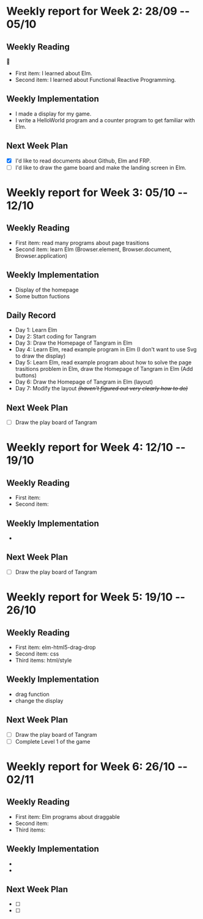 #  Weekly report for Week 2: 28/09 -- 05/10
## Weekly Reading
:triangular_flag_on_post:
- First item: I learned about Elm.
- Second item: I learned about Functional Reactive Programming.
## Weekly Implementation
- I made a display for my game.
- I write a HelloWorld program and a counter program to get familiar with Elm.
## Next Week Plan
- [x] I'd like to read documents about Github, Elm and FRP.
- [ ] I'd like to draw the game board and make the landing screen in Elm.

# Weekly report for Week 3: 05/10 -- 12/10
## Weekly Reading
- First item: read many programs about page trasitions
- Second item: learn Elm (Browser.element, Browser.document, Browser.application)
## Weekly Implementation
- Display of the homepage
- Some button fuctions
## Daily Record
- Day 1: Learn Elm
- Day 2: Start coding for Tangram
- Day 3: Draw the Homepage of Tangram in Elm
- Day 4: Learn Elm, read example program in Elm (I don't want to use Svg to draw the display)
- Day 5: Learn Elm, read example program about how to solve the page trasitions problem in Elm, draw the Homepage of Tangram in Elm (Add buttons)
- Day 6: Draw the Homepage of Tangram in Elm (layout)
- Day 7: Modify the layout *~~(haven't figured out very clearly how to do)~~*
## Next Week Plan
- [ ] Draw the play board of Tangram

# Weekly report for Week 4: 12/10 -- 19/10
## Weekly Reading
- First item: 
- Second item: 
## Weekly Implementation
-
## Next Week Plan
- [ ] Draw the play board of Tangram

# Weekly report for Week 5: 19/10 -- 26/10
## Weekly Reading
- First item: elm-html5-drag-drop
- Second item: css
- Third items: html/style
## Weekly Implementation
- drag function
- change the display
## Next Week Plan
- [ ] Draw the play board of Tangram
- [ ] Complete Level 1 of the game

# Weekly report for Week 6: 26/10 -- 02/11
## Weekly Reading
- First item: Elm programs about draggable
- Second item: 
- Third items: 
## Weekly Implementation
- 
- 
## Next Week Plan
- [ ] 
- [ ] 